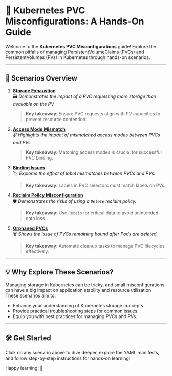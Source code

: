 # 📖 Kubernetes PVC Misconfigurations: A Hands-On Guide

Welcome to the **Kubernetes PVC Misconfigurations** guide! Explore the common pitfalls of managing PersistentVolumeClaims (PVCs) and PersistentVolumes (PVs) in Kubernetes through hands-on scenarios.

---

## 🚀 Scenarios Overview

1. **[Storage Exhaustion](docs/storage-exhaustion.md)**  
   🗃️ *Demonstrates the impact of a PVC requesting more storage than available on the PV.*  
   > **Key takeaway**: Ensure PVC requests align with PV capacities to prevent resource contention.

2. **[Access Mode Mismatch](docs/access-mode-mismatch.md)**  
   🔓 *Highlights the impact of mismatched access modes between PVCs and PVs.*  
   > **Key takeaway**: Matching access modes is crucial for successful PVC binding.

3. **[Binding Issues](docs/binding-issues.md)**  
   🏷️ *Explores the effect of label mismatches between PVCs and PVs.*  
   > **Key takeaway**: Labels in PVC selectors must match labels on PVs.

4. **[Reclaim Policy Misconfiguration](docs/reclaim-policy-misconfiguration.md)**  
   🛡️ *Demonstrates the risks of using a `Delete` reclaim policy.*  
   > **Key takeaway**: Use `Retain` for critical data to avoid unintended data loss.

5. **[Orphaned PVCs](docs/orphaned-pvcs.md)**  
   🗑️ *Shows the issue of PVCs remaining bound after Pods are deleted.*  
   > **Key takeaway**: Automate cleanup tasks to manage PVC lifecycles effectively.

---

## 💡 Why Explore These Scenarios?

Managing storage in Kubernetes can be tricky, and small misconfigurations can have a big impact on application stability and resource utilization. These scenarios aim to:

- Enhance your understanding of Kubernetes storage concepts.
- Provide practical troubleshooting steps for common issues.
- Equip you with best practices for managing PVCs and PVs.

---

## 🛠️ Get Started

Click on any scenario above to dive deeper, explore the YAML manifests, and follow step-by-step instructions for hands-on learning!

Happy learning! 🎉

